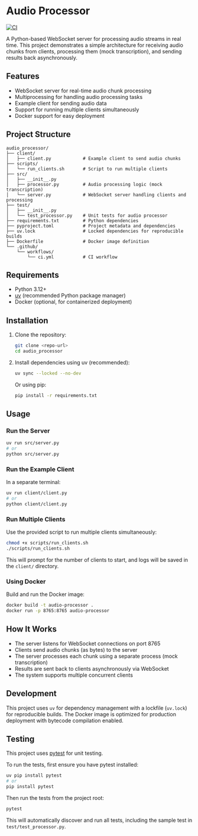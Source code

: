 # Audio Processor

[![CI](https://github.com/RomanShnurov/audio_processor/actions/workflows/ci.yml/badge.svg)](https://github.com/RomanShnurov/audio_processor/actions/workflows/ci.yml)

A Python-based WebSocket server for processing audio streams in real time. This project demonstrates a simple architecture for receiving audio chunks from clients, processing them (mock transcription), and sending results back asynchronously.

## Features
- WebSocket server for real-time audio chunk processing
- Multiprocessing for handling audio processing tasks
- Example client for sending audio data
- Support for running multiple clients simultaneously
- Docker support for easy deployment

## Project Structure
```
audio_processor/
├── client/
│   ├── client.py            # Example client to send audio chunks
├── scripts/
│   └── run_clients.sh       # Script to run multiple clients
├── src/
│   ├── __init__.py
│   ├── processor.py         # Audio processing logic (mock transcription)
│   └── server.py            # WebSocket server handling clients and processing
├── test/
│   ├── __init__.py
│   └── test_processor.py    # Unit tests for audio processor
├── requirements.txt         # Python dependencies
├── pyproject.toml           # Project metadata and dependencies
├── uv.lock                  # Locked dependencies for reproducible builds
├── Dockerfile               # Docker image definition
└── .github/
    └── workflows/
        └── ci.yml           # CI workflow
```

## Requirements
- Python 3.12+
- [uv](https://github.com/astral-sh/uv) (recommended Python package manager)
- Docker (optional, for containerized deployment)

## Installation
1. Clone the repository:
   ```bash
   git clone <repo-url>
   cd audio_processor
   ```
2. Install dependencies using uv (recommended):
   ```bash
   uv sync --locked --no-dev
   ```
   Or using pip:
   ```bash
   pip install -r requirements.txt
   ```

## Usage

### Run the Server
```bash
uv run src/server.py
# or
python src/server.py
```

### Run the Example Client
In a separate terminal:
```bash
uv run client/client.py
# or
python client/client.py
```

### Run Multiple Clients
Use the provided script to run multiple clients simultaneously:
```bash
chmod +x scripts/run_clients.sh
./scripts/run_clients.sh
```
This will prompt for the number of clients to start, and logs will be saved in the `client/` directory.

### Using Docker
Build and run the Docker image:
```bash
docker build -t audio-processor .
docker run -p 8765:8765 audio-processor
```

## How It Works
- The server listens for WebSocket connections on port 8765
- Clients send audio chunks (as bytes) to the server
- The server processes each chunk using a separate process (mock transcription)
- Results are sent back to clients asynchronously via WebSocket
- The system supports multiple concurrent clients

## Development
This project uses `uv` for dependency management with a lockfile (`uv.lock`) for reproducible builds. The Docker image is optimized for production deployment with bytecode compilation enabled.

## Testing

This project uses [pytest](https://pytest.org/) for unit testing.

To run the tests, first ensure you have pytest installed:

```bash
uv pip install pytest
# or
pip install pytest
```

Then run the tests from the project root:

```bash
pytest
```

This will automatically discover and run all tests, including the sample test in `test/test_processor.py`.
